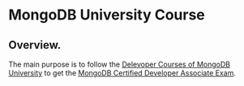 # MongoDB University Course

## Overview.

The main purpose is to follow the [Delevoper Courses of MongoDB University](https://university.mongodb.com/learning_paths/developer) to get the [MongoDB Certified Developer Associate Exam](https://university.mongodb.com/certification/developer/about).

